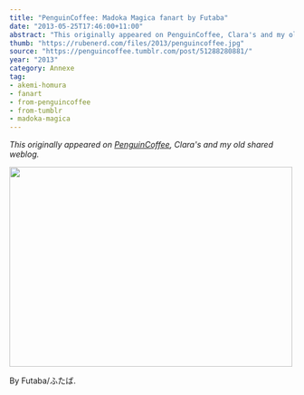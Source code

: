 ```yaml
---
title: "PenguinCoffee: Madoka Magica fanart by Futaba"
date: "2013-05-25T17:46:00+11:00"
abstract: "This originally appeared on PenguinCoffee, Clara's and my old shared weblog."
thumb: "https://rubenerd.com/files/2013/penguincoffee.jpg"
source: "https://penguincoffee.tumblr.com/post/51288280881/"
year: "2013"
category: Annexe
tag:
- akemi-homura
- fanart
- from-penguincoffee
- from-tumblr
- madoka-magica
---
```

*This originally appeared on [PenguinCoffee](https://rubenerd.com/tag/from-penguincoffee/), Clara's and my old shared weblog.*

<img src="https://rubenerd.com/files/museum/penguincoffee-51288280881@1x.jpg" alt="" style="width:500px; height:353px;" srcset="https://rubenerd.com/files/museum/penguincoffee-51288280881@1x.jpg 1x, https://rubenerd.com/files/museum/penguincoffee-51288280881@2x.jpg 2x" />

By Futaba/ふたば.

